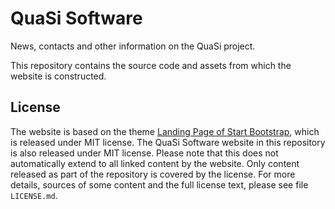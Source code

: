 # QuaSi Software
News, contacts and other information on the QuaSi project.

This repository contains the source code and assets from which the website is constructed.

## License
The website is based on the theme [Landing Page of Start Bootstrap](https://github.com/StartBootstrap/startbootstrap-landing-page), which is released under MIT license. The QuaSi Software website in this repository is also released under MIT license. Please note that this does not automatically extend to all linked content by the website. Only content released as part of the repository is covered by the license. For more details, sources of some content and the full license text, please see file `LICENSE.md`.
